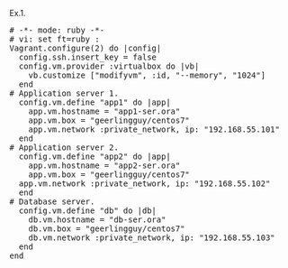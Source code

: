 <p1>Ex.1.</p1>
<pre>
# -*- mode: ruby -*-
# vi: set ft=ruby :
Vagrant.configure(2) do |config|
  config.ssh.insert_key = false
  config.vm.provider :virtualbox do |vb|
    vb.customize ["modifyvm", :id, "--memory", "1024"]
  end
# Application server 1.
  config.vm.define "app1" do |app|
    app.vm.hostname = "app1-ser.ora"
    app.vm.box = "geerlingguy/centos7"
    app.vm.network :private_network, ip: "192.168.55.101"
  end
# Application server 2.
  config.vm.define "app2" do |app|
    app.vm.hostname = "app2-ser.ora"
    app.vm.box = "geerlingguy/centos7"
  app.vm.network :private_network, ip: "192.168.55.102"
  end
# Database server.
  config.vm.define "db" do |db|
    db.vm.hostname = "db-ser.ora"
    db.vm.box = "geerlingguy/centos7"
    db.vm.network :private_network, ip: "192.168.55.103"
  end
end
</pre>
